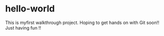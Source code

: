 # hello-world

This is myfirst walkthrough  project. Hoping to get hands on with Git soon!!
Just having fun !!

